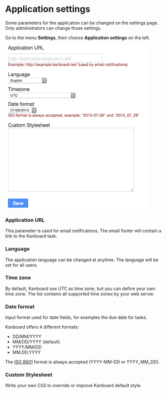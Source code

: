 Application settings
====================

Some parameters for the application can be changed on the settings page.
Only administrators can change those settings.

Go to the menu **Settings**, then choose **Application settings** on the left.

![Application settings](../screenshots/application-settings.png)

### Application URL

This parameter is used for email notifications.
The email footer will contain a link to the Kanboard task.

### Language

The application language can be changed at anytime.
The language will be set for all users.

### Time zone

By default, Kanboard use UTC as time zone, but you can define your own time zone.
The list contains all supported time zones by your web server.

### Date format

Input format used for date fields, for examples the due date for tasks.

Kanboard offers 4 different formats:

- DD/MM/YYYY
- MM/DD/YYYY (default)
- YYYY/MM/DD
- MM.DD.YYYY

The [ISO 8601](http://en.wikipedia.org/wiki/ISO_8601) format is always accepted (YYYY-MM-DD or YYYY_MM_DD).

### Custom Stylesheet

Write your own CSS to override or improve Kanboard default style.
